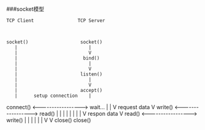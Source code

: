 ###socket模型


    TCP Client                TCP Server



    socket()                   socket()
       |                          |
       |                          V
       |                        bind()
       |                          |
       |                          V
       |                       listen()
       |                          |
       |                          V
       |                       accept()
       |      setup connection    |
   connect() <-----------------> wait...
       |                          |
       V         request data     V
    write()  <-----------------> read()
       |                          |
       |                          |
       |                          |
       |                          |
       V          respon data     V
    read()  <-----------------> write()
       |                          |
       |                          |
       |                          |
       V                          V
    close()                     close()
